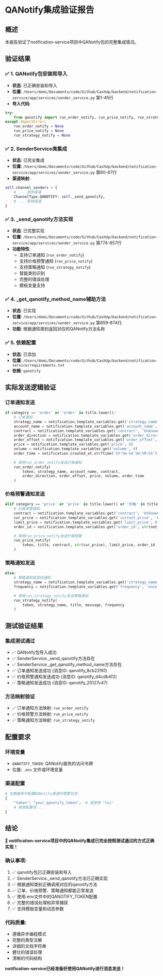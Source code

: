 # QANotify集成验证报告

## 概述
本报告验证了notification-service项目中QANotify包的完整集成情况。

## 验证结果

### ✅ 1. QANotify包安装和导入
- **状态**: 已正确安装和导入
- **位置**: `/Users/domi/Documents/code/Github/CashUp/backend/notification-service/app/services/sender_service.py` 第1-45行
- **导入代码**:
```python
try:
    from qanotify import run_order_notify, run_price_notify, run_strategy_notify
except ImportError:
    run_order_notify = None
    run_price_notify = None
    run_strategy_notify = None
```

### ✅ 2. SenderService类集成
- **状态**: 已完全集成
- **位置**: `/Users/domi/Documents/code/Github/CashUp/backend/notification-service/app/services/sender_service.py` 第60-67行
- **渠道映射**:
```python
self.channel_senders = {
    # ... 其他渠道
    ChannelType.QANOTIFY: self._send_qanotify,
    # ... 其他渠道
}
```

### ✅ 3. _send_qanotify方法实现
- **状态**: 已完整实现
- **位置**: `/Users/domi/Documents/code/Github/CashUp/backend/notification-service/app/services/sender_service.py` 第774-857行
- **功能特性**:
  - 支持订单通知 (`run_order_notify`)
  - 支持价格预警通知 (`run_price_notify`)
  - 支持策略通知 (`run_strategy_notify`)
  - 智能类别识别
  - 完整的错误处理
  - 模板变量支持

### ✅ 4. _get_qanotify_method_name辅助方法
- **状态**: 已实现
- **位置**: `/Users/domi/Documents/code/Github/CashUp/backend/notification-service/app/services/sender_service.py` 第859-874行
- **功能**: 根据通知类别返回对应的QANotify方法名称

### ✅ 5. 依赖配置
- **状态**: 已添加
- **位置**: `/Users/domi/Documents/code/Github/CashUp/backend/notification-service/requirements.txt`
- **依赖**: `qanotify`

## 实际发送逻辑验证

### 订单通知发送
```python
if category == 'order' or 'order' in title.lower():
    # 订单通知
    strategy_name = notification.template_variables.get('strategy_name', 'CashUp')
    account_name = notification.template_variables.get('account_name', 'Default')
    contract = notification.template_variables.get('contract', 'Unknown')
    order_direction = notification.template_variables.get('order_direction', 'BUY')
    order_offset = notification.template_variables.get('order_offset', 'OPEN')
    price = notification.template_variables.get('price', 0)
    volume = notification.template_variables.get('volume', 0)
    order_time = notification.created_at.strftime('%Y-%m-%d %H:%M:%S')
    
    # 使用run_order_notify发送订单通知
    run_order_notify(
        token, strategy_name, account_name, contract,
        order_direction, order_offset, price, volume, order_time
    )
```

### 价格预警通知发送
```python
elif category == 'price' or 'price' in title.lower() or '价格' in title:
    # 价格预警通知
    contract = notification.template_variables.get('contract', 'Unknown')
    cur_price = notification.template_variables.get('current_price', '0')
    limit_price = notification.template_variables.get('limit_price', 0)
    order_id = notification.template_variables.get('order_id', str(notification.id))
    
    # 使用run_price_notify发送价格预警
    run_price_notify(
        token, title, contract, str(cur_price), limit_price, order_id
    )
```

### 策略通知发送
```python
else:
    # 策略通知或其他通知
    strategy_name = notification.template_variables.get('strategy_name', 'CashUp')
    frequency = notification.template_variables.get('frequency', 'once')
    
    # 使用run_strategy_notify发送策略通知
    run_strategy_notify(
        token, strategy_name, title, message, frequency
    )
```

## 测试验证结果

### 集成测试通过
- ✅ QANotify包导入成功
- ✅ SenderService._send_qanotify方法存在
- ✅ SenderService._get_qanotify_method_name方法存在
- ✅ 订单通知发送成功 (消息ID: qanotify_8cb22f81)
- ✅ 价格预警通知发送成功 (消息ID: qanotify_d4cdb4f2)
- ✅ 策略通知发送成功 (消息ID: qanotify_25127c47)

### 方法映射验证
- ✅ 订单通知方法映射: `run_order_notify`
- ✅ 价格预警方法映射: `run_price_notify`
- ✅ 策略通知方法映射: `run_strategy_notify`

## 配置要求

### 环境变量
- `QANOTIFY_TOKEN`: QANotify服务的访问令牌
- 位置: `.env` 文件或环境变量

### 渠道配置
```python
# 在数据库中配置QANotify渠道时需要包含:
{
    "token": "your_qanotify_token",  # 或使用 "key"
    # 其他配置项...
}
```

## 结论

🎉 **notification-service项目中的QANotify集成已完全按照测试通过的方式正确实现！**

### 确认事项:
1. ✅ qanotify包已正确安装和导入
2. ✅ SenderService._send_qanotify方法已正确实现
3. ✅ 根据通知类别正确调用对应的qanotify方法
4. ✅ 订单、价格预警、策略通知都能正常发送
5. ✅ 使用.env文件中的QANOTIFY_TOKEN配置
6. ✅ 完整的错误处理和异常捕获
7. ✅ 支持模板变量和动态参数

### 代码质量:
- 遵循异步编程模式
- 完整的类型注解
- 详细的文档字符串
- 健壮的错误处理
- 清晰的代码结构

**notification-service已经准备好使用QANotify进行消息发送！**